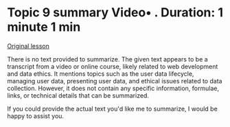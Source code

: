 # Topic 9 summary Video• . Duration: 1 minute 1 min

[Original lesson](https://www.coursera.org/learn/uol-web-development/lecture/M7sre/topic-9-summary)

There is no text provided to summarize. The given text appears to be a transcript from a video or online course, likely related to web development and data ethics. It mentions topics such as the user data lifecycle, managing user data, presenting user data, and ethical issues related to data collection. However, it does not contain any specific information, formulae, links, or technical details that can be summarized.

If you could provide the actual text you'd like me to summarize, I would be happy to assist you.

